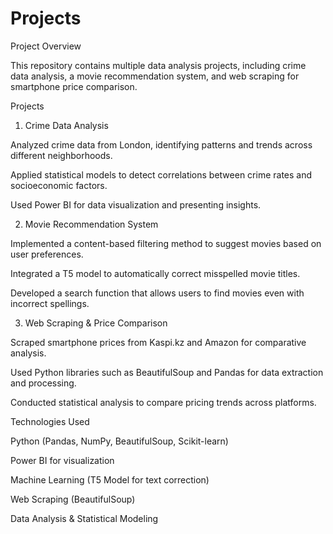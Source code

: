 # Projects
Project Overview

This repository contains multiple data analysis projects, including crime data analysis, a movie recommendation system, and web scraping for smartphone price comparison.

Projects

1. Crime Data Analysis

Analyzed crime data from London, identifying patterns and trends across different neighborhoods.

Applied statistical models to detect correlations between crime rates and socioeconomic factors.

Used Power BI for data visualization and presenting insights.

2. Movie Recommendation System

Implemented a content-based filtering method to suggest movies based on user preferences.

Integrated a T5 model to automatically correct misspelled movie titles.

Developed a search function that allows users to find movies even with incorrect spellings.

3. Web Scraping & Price Comparison

Scraped smartphone prices from Kaspi.kz and Amazon for comparative analysis.

Used Python libraries such as BeautifulSoup and Pandas for data extraction and processing.

Conducted statistical analysis to compare pricing trends across platforms.

Technologies Used

Python (Pandas, NumPy, BeautifulSoup, Scikit-learn)

Power BI for visualization

Machine Learning (T5 Model for text correction)

Web Scraping (BeautifulSoup)

Data Analysis & Statistical Modeling
